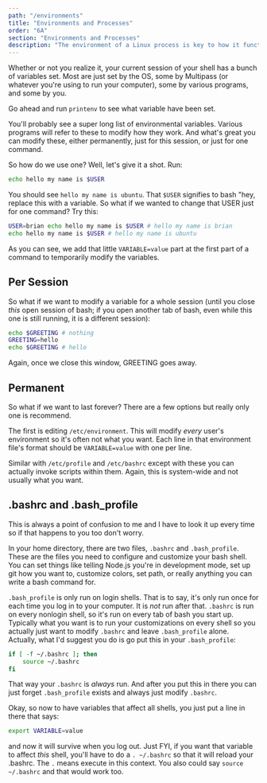 ```yaml
---
path: "/environments"
title: "Environments and Processes"
order: "6A"
section: "Environments and Processes"
description: "The environment of a Linux process is key to how it functions. In this section Brian goes over what that means, how to set up your environment, and how to manage it."
---
```


Whether or not you realize it, your current session of your shell has a bunch of variables set. Most are just set by the OS, some by Multipass (or whatever you're using to run your computer), some by various programs, and some by you.

Go ahead and run `printenv` to see what variable have been set.

You'll probably see a super long list of environmental variables. Various programs will refer to these to modify how they work. And what's great you can modify these, either permanently, just for this session, or just for one command.

So how do we use one? Well, let's give it a shot. Run:

```bash
echo hello my name is $USER
```

You should see `hello my name is ubuntu`. That `$USER` signifies to bash "hey, replace this with a variable. So what if we wanted to change that USER just for one command? Try this:

```bash
USER=brian echo hello my name is $USER # hello my name is brian
echo hello my name is $USER # hello my name is ubuntu
```

As you can see, we add that little `VARIABLE=value` part at the first part of a command to temporarily modify the variables.

## Per Session

So what if we want to modify a variable for a whole session (until you close _this_ open session of bash; if you open another tab of bash, even while this one is still running, it is a different session):

```bash
echo $GREETING # nothing
GREETING=hello
echo $GREETING # hello
```

Again, once we close this window, GREETING goes away.

## Permanent

So what if we want to last forever? There are a few options but really only one is recommend.

The first is editing `/etc/environment`. This will modify _every_ user's environment so it's often not what you want. Each line in that environment file's format should be `VARIABLE=value` with one per line.

Similar with `/etc/profile` and `/etc/bashrc` except with these you can actually invoke scripts within them. Again, this is system-wide and not usually what you want.

## .bashrc and .bash_profile

This is always a point of confusion to me and I have to look it up every time so if that happens to you too don't worry.

In your home directory, there are two files, `.bashrc` and `.bash_profile`. These are the files you need to configure and customize your bash shell. You can set things like telling Node.js you're in development mode, set up git how you want to, customize colors, set path, or really anything you can write a bash command for.

`.bash_profile` is only run on login shells. That is to say, it's only run once for each time you log in to your computer. It is _not_ run after that. `.bashrc` is run on every nonlogin shell, so it's run on every tab of bash you start up. Typically what you want is to run your customizations on every shell so you actually just want to modify `.bashrc` and leave `.bash_profile` alone. Actually, what I'd suggest you do is go put this in your `.bash_profile`:

```bash
if [ -f ~/.bashrc ]; then
    source ~/.bashrc
fi
```

That way your `.bashrc` is _always_ run. And after you put this in there you can just forget `.bash_profile` exists and always just modify `.bashrc`.

Okay, so now to have variables that affect all shells, you just put a line in there that says:

```bash
export VARIABLE=value
```

and now it will survive when you log out. Just FYI, if you want that variable to affect _this_ shell, you'll have to do a `. ~/.bashrc` so that it will reload your .bashrc. The `.` means execute in this context. You also could say `source ~/.bashrc` and that would work too.
